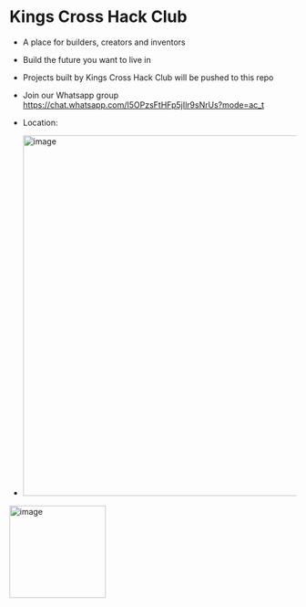 # Kings Cross Hack Club

- A place for builders, creators and inventors
- Build the future you want to live in


- Projects built by Kings Cross Hack Club will be pushed to this repo


- Join our Whatsapp group https://chat.whatsapp.com/I5OPzsFtHFp5jIlr9sNrUs?mode=ac_t
- Location:
- <img width="868" height="632" alt="image" src="https://github.com/user-attachments/assets/bea9d2b5-6cd2-4401-82ed-207bbe0d57ff" />

<img width="169" height="162" alt="image" src="https://github.com/user-attachments/assets/3d8d2c55-d6c1-4366-a7b3-2fafb139b543" />

